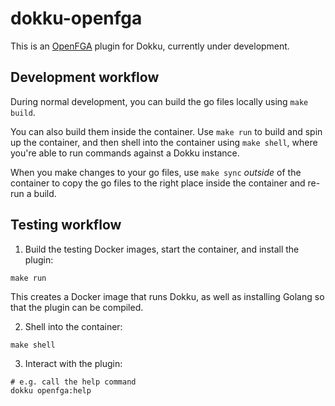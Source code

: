 # dokku-openfga

This is an [OpenFGA](https://openfga.dev) plugin for Dokku, currently under development.

## Development workflow

During normal development, you can build the go files locally using `make build`.

You can also build them inside the container. Use `make run` to build and spin up the container, and then shell into the container using `make shell`, where you're able to run commands against a Dokku instance.

When you make changes to your go files, use `make sync` _outside_ of the container to copy the go files to the right place inside the container and re-run a build.

## Testing workflow

1. Build the testing Docker images, start the container, and install the plugin:

```
make run
```

This creates a Docker image that runs Dokku, as well as installing Golang so that the plugin can be compiled.

2. Shell into the container:

```
make shell
```

3. Interact with the plugin:

```
# e.g. call the help command
dokku openfga:help
```
